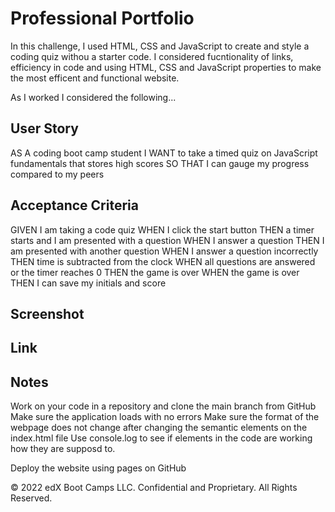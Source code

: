 # Professional Portfolio

In this challenge, I used HTML, CSS and JavaScript to create and style a coding quiz withou a starter code.  I considered fucntionality of links, efficiency in code and using HTML, CSS and JavaScript properties to make the most efficent and functional website.

As I worked I considered the following...

## User Story

AS A coding boot camp student
I WANT to take a timed quiz on JavaScript fundamentals that stores high scores
SO THAT I can gauge my progress compared to my peers

## Acceptance Criteria

GIVEN I am taking a code quiz
WHEN I click the start button
THEN a timer starts and I am presented with a question
WHEN I answer a question
THEN I am presented with another question
WHEN I answer a question incorrectly
THEN time is subtracted from the clock
WHEN all questions are answered or the timer reaches 0
THEN the game is over
WHEN the game is over
THEN I can save my initials and score

## Screenshot


## Link



## Notes

Work on your code in a repository and clone the main branch from GitHub Make sure the application loads with no errors Make sure the format of the webpage does not change after changing the semantic elements on the index.html file Use console.log to see if elements in the code are working how they are supposd to.

Deploy the website using pages on GitHub

© 2022 edX Boot Camps LLC. Confidential and Proprietary. All Rights Reserved.